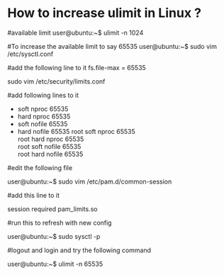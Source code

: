 # How to increase ulimit in Linux ? 

#available limit
user@ubuntu:~$ ulimit -n
1024

#To increase the available limit to say 65535
user@ubuntu:~$ sudo vim /etc/sysctl.conf

#add the following line to it
fs.file-max = 65535

sudo vim /etc/security/limits.conf

#add following lines to it

* soft     nproc          65535    
* hard     nproc          65535   
* soft     nofile         65535   
* hard     nofile         65535
root soft     nproc          65535    
root hard     nproc          65535   
root soft     nofile         65535   
root hard     nofile         65535

#edit the following file

user@ubuntu:~$ sudo vim /etc/pam.d/common-session

#add this line to it

session required pam_limits.so

#run this to refresh with new config

user@ubuntu:~$ sudo sysctl -p

#logout and login and try the following command

user@ubuntu:~$ ulimit -n
65535
